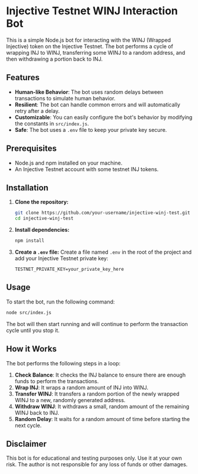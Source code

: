 # Injective Testnet WINJ Interaction Bot

This is a simple Node.js bot for interacting with the WINJ (Wrapped Injective) token on the Injective Testnet. The bot performs a cycle of wrapping INJ to WINJ, transferring some WINJ to a random address, and then withdrawing a portion back to INJ.

## Features

- **Human-like Behavior**: The bot uses random delays between transactions to simulate human behavior.
- **Resilient**: The bot can handle common errors and will automatically retry after a delay.
- **Customizable**: You can easily configure the bot's behavior by modifying the constants in `src/index.js`.
- **Safe**: The bot uses a `.env` file to keep your private key secure.

## Prerequisites

- Node.js and npm installed on your machine.
- An Injective Testnet account with some testnet INJ tokens.

## Installation

1. **Clone the repository:**
   ```bash
   git clone https://github.com/your-username/injective-winj-test.git
   cd injective-winj-test
   ```

2. **Install dependencies:**
   ```bash
   npm install
   ```

3. **Create a `.env` file:**
   Create a file named `.env` in the root of the project and add your Injective Testnet private key:
   ```
   TESTNET_PRIVATE_KEY=your_private_key_here
   ```

## Usage

To start the bot, run the following command:

```bash
node src/index.js
```

The bot will then start running and will continue to perform the transaction cycle until you stop it.

## How it Works

The bot performs the following steps in a loop:

1. **Check Balance**: It checks the INJ balance to ensure there are enough funds to perform the transactions.
2. **Wrap INJ**: It wraps a random amount of INJ into WINJ.
3. **Transfer WINJ**: It transfers a random portion of the newly wrapped WINJ to a new, randomly generated address.
4. **Withdraw WINJ**: It withdraws a small, random amount of the remaining WINJ back to INJ.
5. **Random Delay**: It waits for a random amount of time before starting the next cycle.

## Disclaimer

This bot is for educational and testing purposes only. Use it at your own risk. The author is not responsible for any loss of funds or other damages.
